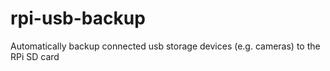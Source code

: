 # rpi-usb-backup
Automatically backup connected usb storage devices (e.g. cameras) to the RPi SD card

